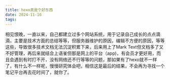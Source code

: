 ```yaml
---
title: hexo真是个好东西
date: 2024-11-16
tags: 
---
```


相见恨晚，一直以来，自己都建立过多个网站系统，用于记录自己成长的点点滴滴，主要是技术方面的总结等等，但服务器维护的原因，编辑不方便的原因，等等这些，导致很多技术文档无法沉淀积累下来，后来用上了Mark Text但文档多了又不好管理，再后来就结合上语雀但那是网上的平台（app)，有会员才更好用，而且会遇到有时打不开，没有网络还不行等等的问题，那如果有了hexo就不一样了，有什么不一样呢，慢慢研究体会吧，相信这是最后的结果，不会再为寻找一个笔记平台再去花时间了，就你了。
